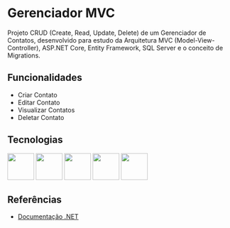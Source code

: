 
# Gerenciador MVC

Projeto CRUD (Create, Read, Update, Delete) de um Gerenciador de Contatos, desenvolvido para estudo da Arquitetura MVC (Model-View-Controller), 
ASP.NET Core, Entity Framework, SQL Server e o conceito de Migrations.

## Funcionalidades

- Criar Contato
- Editar Contato
- Visualizar Contatos
- Deletar Contato


## Tecnologias 
<img src="https://cdn.jsdelivr.net/gh/devicons/devicon@latest/icons/csharp/csharp-original.svg" width="60" height="60"/> <img src="https://cdn.jsdelivr.net/gh/devicons/devicon@latest/icons/dotnetcore/dotnetcore-original.svg"  width="60" height="60"/>
<img src="https://th.bing.com/th/id/OIP.sluuRP9RbH3MPqzbFNLEmQHaF_?w=202&h=180&c=7&r=0&o=5&pid=1.7" width="60" height="60"/> <img src="https://th.bing.com/th/id/OIP.TqxJtdmpPvNZdj7HD6pX1QHaEK?w=285&h=180&c=7&r=0&o=5&pid=1.7" width="60" height="60"/>
<img src="https://th.bing.com/th/id/OIP.mh9SF2wh94p_X4rFG4JGxwHaEo?rs=1&pid=ImgDetMain" width="60" height="60"/>
          
          


## Referências
- [Documentação .NET](https://learn.microsoft.com/pt-br/dotnet/fundamentals/)
